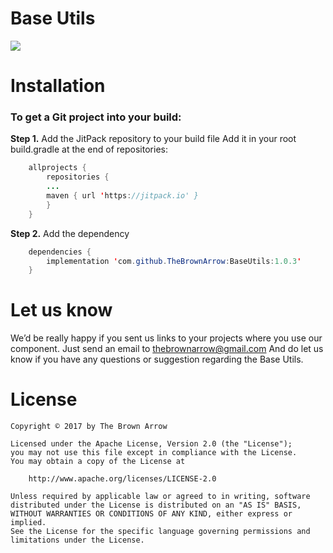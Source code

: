 # Base Utils

[![](https://jitpack.io/v/TheBrownArrow/BaseUtils.svg)](https://jitpack.io/#TheBrownArrow/BaseUtils)

# Installation

### To get a Git project into your build:

**Step 1.** Add the JitPack repository to your build file
Add it in your root build.gradle at the end of repositories:
```java
    allprojects {
        repositories {
        ...
        maven { url 'https://jitpack.io' }
        }
    }
```
**Step 2.** Add the dependency
```java
    dependencies {
        implementation 'com.github.TheBrownArrow:BaseUtils:1.0.3'
    }
```

# Let us know
We’d be really happy if you sent us links to your projects where you use our component. Just send an email to <a href="mailto:thebrownarrow@gmail.com">thebrownarrow@gmail.com</a> And do let us know if you have any questions or suggestion regarding the Base Utils.

# License

```
Copyright © 2017 by The Brown Arrow

Licensed under the Apache License, Version 2.0 (the "License");
you may not use this file except in compliance with the License.
You may obtain a copy of the License at

    http://www.apache.org/licenses/LICENSE-2.0

Unless required by applicable law or agreed to in writing, software
distributed under the License is distributed on an "AS IS" BASIS,
WITHOUT WARRANTIES OR CONDITIONS OF ANY KIND, either express or implied.
See the License for the specific language governing permissions and
limitations under the License.
```

